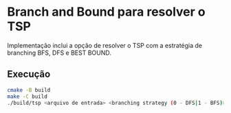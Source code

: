 # Branch and Bound para resolver o TSP

Implementação inclui a opção de resolver o TSP com a estratégia de branching BFS, DFS e BEST BOUND.

## Execução
```bash
cmake -B build
make -C build
./build/tsp <arquivo de entrada> <branching strategy (0 - DFS|1 - BFS)> <solver (0 - HUNGARIAN|1 - LAGRANGIAN)> <UB - number: upperbound conhecido para instância>
```